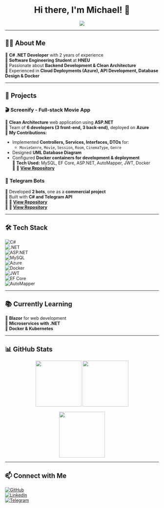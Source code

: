 <h1 align="center">Hi there, I'm Michael! 👋</h1>

<p align="center">
  <img src="https://readme-typing-svg.herokuapp.com?font=Fira+Code&pause=1000&color=00A6FF&center=true&width=435&lines=C%23+.NET+Developer;Software+Engineering+Student;Backend+Developer;Clean+Architecture+Advocate" />
</p>

---

## 🧑‍💻 About Me  
🔹 **C# .NET Developer** with 2 years of experience  
🔹 **Software Engineering Student** at **HNEU**  
🔹 Passionate about **Backend Development & Clean Architecture**  
🔹 Experienced in **Cloud Deployments (Azure), API Development, Database Design & Docker**  

---

## 🚀 Projects  
### 🎬 **Screenify** - Full-stack Movie App  
🔹 **Clean Architecture** web application using **ASP.NET**  
🔹 Team of **6 developers (3 front-end, 3 back-end)**, deployed on **Azure**  
🔹 **My Contributions:**  
  - Implemented **Controllers, Services, Interfaces, DTOs** for:  
    - `MovieGenre`, `Movie`, `Session`, `Room`, `CinemaType`, `Genre`  
  - Designed **UML Database Diagram**  
  - Configured **Docker containers for development & deployment**  
🔹 **Tech Used:** MySQL, EF Core, ASP.NET, AutoMapper, JWT, Docker  
🔹 📌 **[View Repository](https://github.com/SoftServePracticeJan25/screenify-be)**  

### 🤖 **Telegram Bots**  
🔹 Developed **2 bots**, one as a **commercial project**  
🔹 Built with **C# and Telegram API**  
🔹 📌 **[View Repository](https://github.com/T8mpest/TlgBotForMedUniversity)**  
🔹 📌 **[View Repository](https://github.com/T8mpest/MANIFESTA)**  

---

## 🛠 Tech Stack  
![C#](https://img.shields.io/badge/C%23-239120?style=for-the-badge&logo=c-sharp&logoColor=white)  
![.NET](https://img.shields.io/badge/.NET-512BD4?style=for-the-badge&logo=dotnet&logoColor=white)  
![ASP.NET](https://img.shields.io/badge/ASP.NET-5C2D91?style=for-the-badge&logo=dotnet&logoColor=white)  
![MySQL](https://img.shields.io/badge/MySQL-4479A1?style=for-the-badge&logo=mysql&logoColor=white)  
![Azure](https://img.shields.io/badge/Azure-0078D4?style=for-the-badge&logo=microsoft-azure&logoColor=white)  
![Docker](https://img.shields.io/badge/Docker-2496ED?style=for-the-badge&logo=docker&logoColor=white)  
![JWT](https://img.shields.io/badge/JWT-000000?style=for-the-badge&logo=json-web-tokens&logoColor=white)  
![EF Core](https://img.shields.io/badge/EF%20Core-512BD4?style=for-the-badge&logo=dotnet&logoColor=white)  
![AutoMapper](https://img.shields.io/badge/AutoMapper-EA4AAA?style=for-the-badge)  

---

## 📚 Currently Learning  
🔹 **Blazor** for web development  
🔹 **Microservices with .NET**  
🔹 **Docker & Kubernetes**  

---

## 📊 GitHub Stats  
<p align="center">
  <img src="https://github-readme-stats.vercel.app/api?username=T8mpest&show_icons=true&theme=tokyonight" height="150" />
  <img src="https://github-readme-streak-stats.herokuapp.com/?user=T8mpest&theme=tokyonight" height="150" />
</p>

<p align="center">
  <img src="https://github-readme-stats.vercel.app/api/top-langs/?username=T8mpest&layout=compact&theme=tokyonight" height="150" />
</p>

---

## 📫 Connect with Me  
[![GitHub](https://img.shields.io/badge/GitHub-000000?style=for-the-badge&logo=github&logoColor=white)](https://github.com/T8mpest)  
[![LinkedIn](https://img.shields.io/badge/LinkedIn-0077B5?style=for-the-badge&logo=linkedin&logoColor=white)](https://www.linkedin.com/in/michael-shypilov-bb2a82278/)  
[![Telegram](https://img.shields.io/badge/Telegram-2CA5E0?style=for-the-badge&logo=telegram&logoColor=white)](https://t.me/t8mpestt)  
